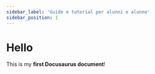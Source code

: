 ```yaml
---
sidebar_label: 'Guide e tutorial per alunni e alunne'
sidebar_position: 1
---
```


# Hello

This is my **first Docusaurus document**!
